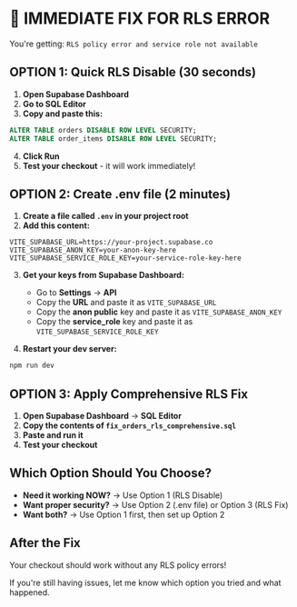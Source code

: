 # 🚨 IMMEDIATE FIX FOR RLS ERROR

You're getting: `RLS policy error and service role not available`

## **OPTION 1: Quick RLS Disable (30 seconds)**

1. **Open Supabase Dashboard**
2. **Go to SQL Editor**
3. **Copy and paste this:**
```sql
ALTER TABLE orders DISABLE ROW LEVEL SECURITY;
ALTER TABLE order_items DISABLE ROW LEVEL SECURITY;
```
4. **Click Run**
5. **Test your checkout** - it will work immediately!

## **OPTION 2: Create .env file (2 minutes)**

1. **Create a file called `.env` in your project root**
2. **Add this content:**
```
VITE_SUPABASE_URL=https://your-project.supabase.co
VITE_SUPABASE_ANON_KEY=your-anon-key-here
VITE_SUPABASE_SERVICE_ROLE_KEY=your-service-role-key-here
```

3. **Get your keys from Supabase Dashboard:**
   - Go to **Settings** → **API**
   - Copy the **URL** and paste it as `VITE_SUPABASE_URL`
   - Copy the **anon public** key and paste it as `VITE_SUPABASE_ANON_KEY`
   - Copy the **service_role** key and paste it as `VITE_SUPABASE_SERVICE_ROLE_KEY`

4. **Restart your dev server:**
```bash
npm run dev
```

## **OPTION 3: Apply Comprehensive RLS Fix**

1. **Open Supabase Dashboard** → **SQL Editor**
2. **Copy the contents of `fix_orders_rls_comprehensive.sql`**
3. **Paste and run it**
4. **Test your checkout**

## **Which Option Should You Choose?**

- **Need it working NOW?** → Use Option 1 (RLS Disable)
- **Want proper security?** → Use Option 2 (.env file) or Option 3 (RLS Fix)
- **Want both?** → Use Option 1 first, then set up Option 2

## **After the Fix**

Your checkout should work without any RLS policy errors!

If you're still having issues, let me know which option you tried and what happened.
